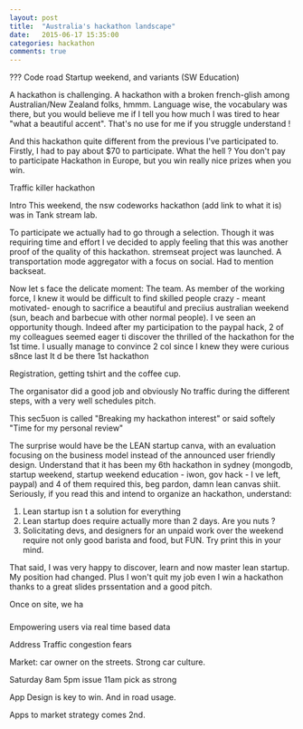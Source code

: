 ```yaml
---
layout: post
title:  "Australia's hackathon landscape"
date:   2015-06-17 15:35:00
categories: hackathon
comments: true
---
```


???
Code road
Startup weekend, and variants (SW Education)


A hackathon is challenging. A hackathon with a broken french-glish among Australian/New Zealand folks, hmmm. Language wise, the vocabulary was there, but you would believe me if I tell you how much I was tired to hear "what a beautiful accent". That's no use for me if you struggle understand !

And this hackathon quite different from the previous I've participated to. Firstly, I had to pay about $70 to participate. What the hell ? You don't pay to participate Hackathon in Europe, but you win really nice prizes when you win.


Traffic killer hackathon

Intro
This weekend, the nsw codeworks hackathon (add link to what it is) was in Tank stream lab.

To participate we actually had to go through a selection. Though it was requiring time and effort I ve decided to apply feeling that this was another proof of the quality of this hackathon. stremseat project was launched. A transportation mode aggregator with a focus on social. Had to mention backseat.

Now let s face the delicate moment: The team. As member of the working force,  I knew it would be difficult to find skilled people crazy - meant motivated- enough to sacrifice a beautiful and preciius australian weekend (sun, beach and barbecue with other normal people). I ve seen an opportunity though. Indeed after my participation to the paypal hack, 2 of my colleagues seemed eager ti discover the thrilled of the hackathon for the 1st time. I usually  manage to convince 2 col since I knew they were curious s8nce last  It d be there 1st hackathon

Registration, getting tshirt and the coffee cup.

The organisator did a good job and obviously No traffic during the different steps, with a very well schedules pitch.

This sec5uon is called "Breaking my hackathon interest" or said softely "Time for my personal review"

The surprise would have be the LEAN startup canva, with an evaluation focusing on the business model instead of the announced user friendly design. Understand that it has been my 6th hackathon in sydney (mongodb, startup weekend, startup weekend education - iwon, gov hack - I ve left, paypal) and 4 of them required this, beg pardon, damn lean canvas shiit. Seriously, if you read this and intend to organize an hackathon, understand:
1. Lean startup isn t a solution for everything
2. Lean startup does require actually more than 2 days. Are you nuts ?
3. Solicitating devs, and designers for an unpaid work over the weekend require not only good barista and food, but FUN. Try print this in your mind.

That said, I was very happy to discover, learn and now master lean startup. My position had changed. Plus I won't quit my job even I win a hackathon thanks to a great slides prssentation and a good pitch.


Once on site, we ha





###



Empowering users via real time based data

Address Traffic congestion fears

Market: car owner on the streets. Strong car culture.

Saturday 8am 5pm issue
11am pick as strong

App Design is key to win. And in road usage.

Apps to market strategy comes 2nd.
